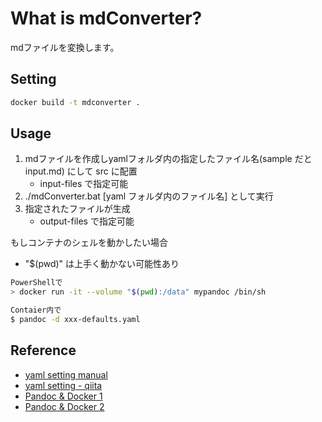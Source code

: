 # What is mdConverter?

mdファイルを変換します。

## Setting

```sh
docker build -t mdconverter .
```

## Usage

1. mdファイルを作成しyamlフォルダ内の指定したファイル名\(sample だと input.md\) にして src に配置
    - input-files で指定可能
2. ./mdConverter.bat [yaml フォルダ内のファイル名] として実行
3. 指定されたファイルが生成
    - output-files で指定可能

もしコンテナのシェルを動かしたい場合

- "$(pwd)" は上手く動かない可能性あり

```sh
PowerShellで
> docker run -it --volume "$(pwd):/data" mypandoc /bin/sh

Contaier内で
$ pandoc -d xxx-defaults.yaml
```

## Reference

- [yaml setting manual](https://pandoc.org/MANUAL.html#default-files)
- [yaml setting - qiita](https://qiita.com/sky_y/items/b243c2618706605e5fdd)
- [Pandoc & Docker 1](https://kcpoipoi.hatenablog.com/entry/2020/07/27/120438)
- [Pandoc & Docker 2](https://blog.kawa-xxx.jp/entry/2020/12/05/162858)
